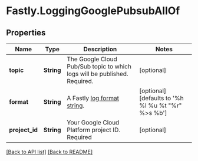 # Fastly.LoggingGooglePubsubAllOf

## Properties

Name | Type | Description | Notes
------------ | ------------- | ------------- | -------------
**topic** | **String** | The Google Cloud Pub/Sub topic to which logs will be published. Required. | [optional] 
**format** | **String** | A Fastly [log format string](https://docs.fastly.com/en/guides/custom-log-formats). | [optional] [defaults to '%h %l %u %t "%r" %&gt;s %b']
**project_id** | **String** | Your Google Cloud Platform project ID. Required | [optional] 



[[Back to API list]](../../README.md#endpoints) [[Back to README]](../../README.md)
